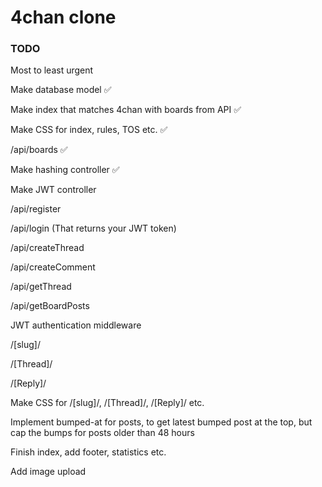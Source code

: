 # 4chan clone
### TODO

Most to least urgent

Make database model ✅

Make index that matches 4chan with boards from API ✅

Make CSS for index, rules, TOS etc. ✅

/api/boards ✅

Make hashing controller ✅

Make JWT controller

/api/register

/api/login (That returns your JWT token)

/api/createThread

/api/createComment

/api/getThread

/api/getBoardPosts

JWT authentication middleware

/[slug]/

/[Thread]/

/[Reply]/

Make CSS for /[slug]/, /[Thread]/, /[Reply]/ etc.

Implement bumped-at for posts, to get latest bumped post at the top, but cap the bumps for posts older than 48 hours

Finish index, add footer, statistics etc.

Add image upload
